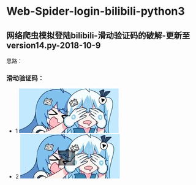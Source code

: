 # Web-Spider-login-bilibili-python3
## 网络爬虫模拟登陆bilibili-滑动验证码的破解-更新至version14.py-2018-10-9
思路：
### 滑动验证码：
- 1
![](fullbg.jpg)
- 2
![](gapbg.jpg)

